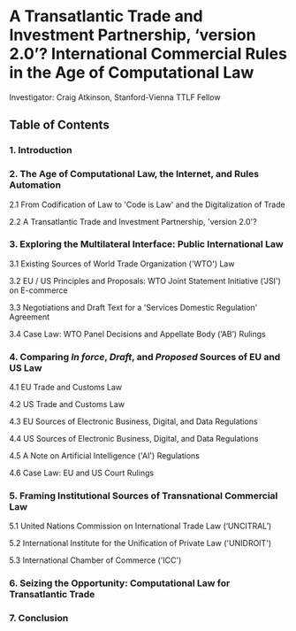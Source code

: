 # A Transatlantic Trade and Investment Partnership, ‘version 2.0’? International Commercial Rules in the Age of Computational Law

Investigator: Craig Atkinson, Stanford-Vienna TTLF Fellow

## Table of Contents

### 1. Introduction

### 2. The Age of Computational Law, the Internet, and Rules Automation

2.1 From Codification of Law to 'Code is Law' and the Digitalization of Trade

2.2 A Transatlantic Trade and Investment Partnership, 'version 2.0'?

### 3. Exploring the Multilateral Interface: Public International Law

3.1 Existing Sources of World Trade Organization ('WTO') Law

3.2 EU / US Principles and Proposals: WTO Joint Statement Initiative ('JSI') on E-commerce

3.3 Negotiations and Draft Text for a 'Services Domestic Regulation' Agreement

3.4 Case Law: WTO Panel Decisions and Appellate Body (‘AB’) Rulings

### 4. Comparing *In force*, *Draft*, and *Proposed* Sources of EU and US Law

4.1 EU Trade and Customs Law

4.2 US Trade and Customs Law

4.3 EU Sources of Electronic Business, Digital, and Data Regulations

4.4 US Sources of Electronic Business, Digital, and Data Regulations

4.5 A Note on Artificial Intelligence ('AI') Regulations

4.6 Case Law: EU and US Court Rulings

### 5. Framing Institutional Sources of Transnational Commercial Law

5.1 United Nations Commission on International Trade Law (‘UNCITRAL’)

5.2 International Institute for the Unification of Private Law ('UNIDROIT')

5.3 International Chamber of Commerce ('ICC')

### 6. Seizing the Opportunity: Computational Law for Transatlantic Trade

### 7. Conclusion


